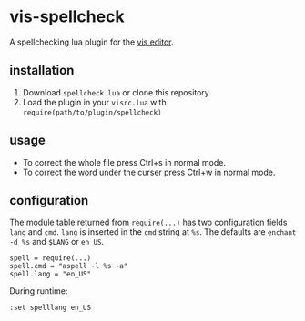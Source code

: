 # vis-spellcheck

A spellchecking lua plugin for the [vis editor](https://github.com/martanne/vis).

## installation

1. Download `spellcheck.lua` or clone this repository
2. Load the plugin in your `visrc.lua` with `require(path/to/plugin/spellcheck)`

## usage

+ To correct the whole file press Ctrl+s in normal mode.
+ To correct the word under the curser press Ctrl+w in normal mode.

## configuration

The module table returned from `require(...)` has two configuration fields
`lang` and `cmd`. `lang` is inserted in the `cmd` string at `%s`.
The defaults are `enchant -d %s` and `$LANG` or `en_US`.

	spell = require(...)
	spell.cmd = "aspell -l %s -a"
	spell.lang = "en_US"

During runtime:

	:set spelllang en_US

